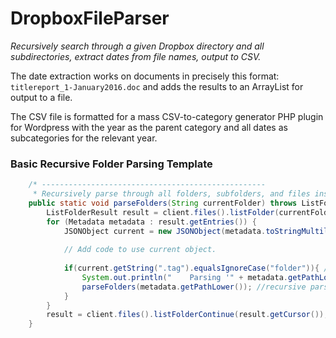 # DropboxFileParser
*Recursively search through a given Dropbox directory and all subdirectories, extract dates from file names, output to CSV.*

The date extraction works on documents in precisely this format: 
`titlereport_1-January2016.doc`
and adds the results to an ArrayList for output to a file. 

The CSV file is formatted for a mass CSV-to-category generator PHP plugin for Wordpress with the year as the parent category and all dates as subcategories for the relevant year. 

### Basic Recursive Folder Parsing Template

```java
	/* --------------------------------------------------
	 * Recursively parse through all folders, subfolders, and files inside a given parent folder. */
	public static void parseFolders(String currentFolder) throws ListFolderErrorException, DbxException{
		ListFolderResult result = client.files().listFolder(currentFolder);
		for (Metadata metadata : result.getEntries()) {
			JSONObject current = new JSONObject(metadata.toStringMultiline());
			
			// Add code to use current object.
			
			if(current.getString(".tag").equalsIgnoreCase("folder")){ //Current object is a subdirectory
				System.out.println("	Parsing '" + metadata.getPathLower() + "' ...");
				parseFolders(metadata.getPathLower()); //recursive parse subdirectory call
			}
		}
		result = client.files().listFolderContinue(result.getCursor());
	}
```

